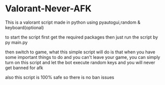 # Valorant-Never-AFK

This is a valorant script made in python using pyautogui,random & keyboard(optional)

to start the script first get the required packages then just run the script by py main.py

then switch to game, what this simple script will do is that when you have some important things to do and you can't leave your game, you can simply turn on this script and let the bot execute random keys and you will never get banned for afk

also this script is 100% safe so there is no ban issues
